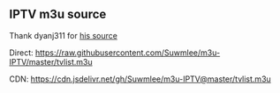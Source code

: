 ## IPTV m3u source

Thank dyanj311 for [his source](https://gitee.com/dyanj311/iptv)


Direct:
https://raw.githubusercontent.com/Suwmlee/m3u-IPTV/master/tvlist.m3u

CDN:
https://cdn.jsdelivr.net/gh/Suwmlee/m3u-IPTV@master/tvlist.m3u
